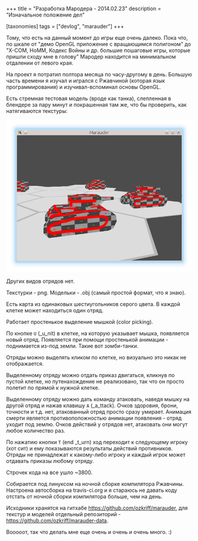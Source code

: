 +++
title = "Разработка Мародера - 2014.02.23"
description = "Изначальное положение дел"

[taxonomies]
tags = ["devlog", "marauder"]
+++

Тому, что есть на данный момент до игры еще очень далеко. Пока что, по
шкале от "демо OpenGL приложение с вращающимся полигоном" до "X-COM,
HoMM, Кодекс Войны и др. большие пошаговые игры, которые пришли сходу
мне в голову" Мародер находится на минимальном отдалении от левого края.

На проект я потратил полтора месяца по часу-другому в день. Большую
часть времени я изучал и игрался с Ржавчиной (которая язык
программирования) и изучивал-вспоминал основы OpenGL.

Есть стремная тестовая модель (вроде как танка), слепленная в блендере
за пару минут и покрашенная там же, что бы проверить, как натягиваются
текстуры:

![ugly-tank-pic](images/2014-02-23--ugly-tank.png)

Других видов отрядов нет.

Текстурки - png. Модельки - .obj (самый простой формат, что я знаю).

Есть карта из одинаковых шестиугольников серого цвета. В каждой клетке
может находиться один отряд.

Работает простенькое выделение мышкой (color picking).

По кнопке `U` (\_u\_nit) в клетке, на которую указывает мышка,
появляется новый отряд. Появляется при помощи простенькой анимации -
поднимается из-под земли. Такие вот зомби-танки.

Отряды можно выделять кликом по клетке, но визуально это никак не
отображается.

Выделенному отряду можно отдать приказ двигаться, кликнув по пустой
клетке, но путенахождение не реализовано, так что он просто полетит по
прямой к нужной клетке.

Выделенному отряду можно дать команду атаковать, наведя мышку на другой
отряд и нажав клавишу `A` (\_a\_ttack). Очков здоровия, брони, точности
и т.д. нет, атакованный отряд просто сразу умирает. Анимация смерти
является противоположностью анимации появления - отряд уходит под землю.
Очков действий у отрядов нет, атаковать они могут любое количество раз.

По нажатию кнопки `T` (end \_t\_urn) ход переходит к следующему игроку
(хот сит) и ему показываются результаты действий противников. Отряды не
принадлежат к какому-либо игроку и каждый игрок может отдавать приказы
любому отряду.

Строчек кода на все ушло ~3800.

Собирается под линуксом на ночной сборке компилятора Ржавчины. Настроена
автосборка на travis-ci.org и я стараюсь не давать коду отстать от
ночной сборки компилятора больше, чем на день.

Исходники хранятся на гитхабе <https://github.com/ozkriff/marauder>, для
текстур и моделей отдельный репозиторий -
<https://github.com/ozkriff/marauder-data>.

Вооооот, так что делать мне еще очень и очень и очень много. :)
